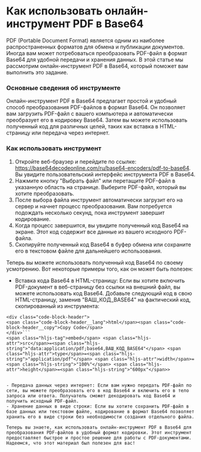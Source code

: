 Как использовать онлайн-инструмент PDF в Base64
===============================================

PDF (Portable Document Format) является одним из наиболее распространенных форматов для обмена и публикации документов. Иногда вам может потребоваться преобразовать PDF-файл в формат Base64 для удобной передачи и хранения данных. В этой статье мы рассмотрим онлайн-инструмент PDF в Base64, который поможет вам выполнить это задание.

### Основные сведения об инструменте

Онлайн-инструмент PDF в Base64 предлагает простой и удобный способ преобразования PDF-файлов в формат Base64. Он позволяет вам загрузить PDF-файл с вашего компьютера и автоматически преобразует его в кодировку Base64. Затем вы можете использовать полученный код для различных целей, таких как вставка в HTML-страницу или передача через интернет.

### Как использовать инструмент

1. Откройте веб-браузер и перейдите по ссылке: <https://base64decodeonline.com/ru/base64-encoders/pdf-to-base64>. Вы увидите пользовательский интерфейс инструмента PDF в Base64.
2. Нажмите кнопку "Выбрать файл" или перетащите PDF-файл в указанную область на странице. Выберите PDF-файл, который вы хотите преобразовать.
3. После выбора файла инструмент автоматически загрузит его на сервер и начнет процесс преобразования. Вам потребуется подождать несколько секунд, пока инструмент завершит кодирование.
4. Когда процесс завершится, вы увидите полученный код Base64 на экране. Этот код содержит все данные из вашего исходного PDF-файла.
5. Скопируйте полученный код Base64 в буфер обмена или сохраните его в текстовом файле для дальнейшего использования.

Теперь вы можете использовать полученный код Base64 по своему усмотрению. Вот некоторые примеры того, как он может быть полезен:

- Вставка кода Base64 в HTML-страницу: Если вы хотите включить PDF-документ в веб-страницу без ссылки на внешний файл, вы можете использовать код Base64. Добавьте следующий код в свою HTML-страницу, заменив "ВАШ\_КОД\_BASE64" на фактический код, скопированный из инструмента:

```
<div class="code-block-header">
<span class="code-block-header__lang">html</span><span class="code-block-header__copy">Copy Code</span>
</div>```
<span class="hljs-tag">embed</span> <span class="hljs-attr">src</span>=<span class="hljs-string">"data:application/pdf;base64,ВАШ_КОД_BASE64"</span> <span class="hljs-attr">type</span>=<span class="hljs-string">"application/pdf"</span> <span class="hljs-attr">width</span>=<span class="hljs-string">"100%"</span> <span class="hljs-attr">height</span>=<span class="hljs-string">"600px"</span>>

```
```

- Передача данных через интернет: Если вам нужно передать PDF-файл по сети, вы можете преобразовать его в код Base64 и включить его в тело запроса или ответа. Получатель сможет декодировать код Base64 и получить исходный PDF-файл.
- Хранение данных в виде строки: Если вы хотите сохранить PDF-файл в базе данных или текстовом файле, кодирование в формат Base64 позволяет хранить его в виде строки без необходимости создания отдельного файла.

Теперь вы знаете, как использовать онлайн-инструмент PDF в Base64 для преобразования PDF-файлов в удобный формат кодировки. Этот инструмент предоставляет быстрое и простое решение для работы с PDF-документами. Надеемся, что этот материал был полезен для вас!